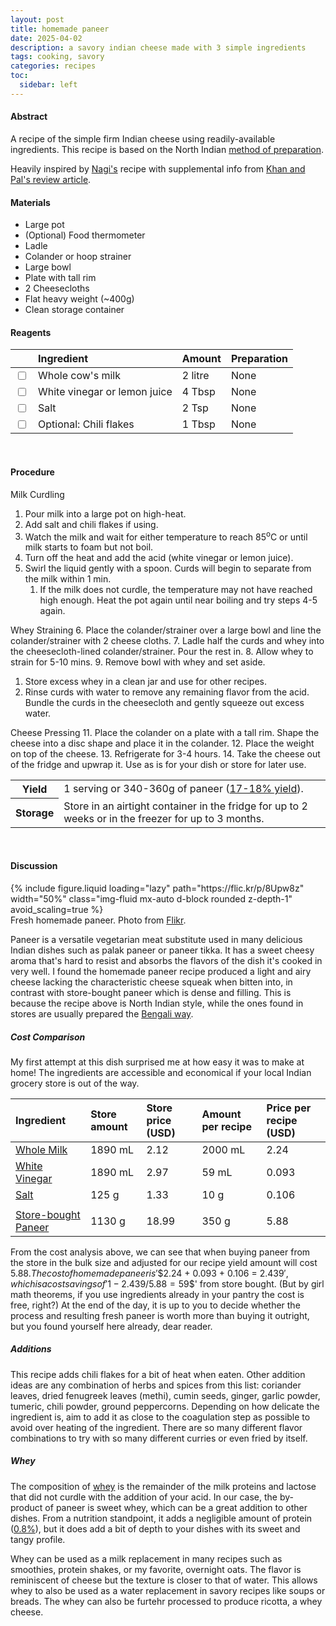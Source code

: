 ```yaml
---
layout: post
title: homemade paneer
date: 2025-04-02
description: a savory indian cheese made with 3 simple ingredients
tags: cooking, savory
categories: recipes
toc: 
  sidebar: left
---
```


#### Abstract

A recipe of the simple firm Indian cheese using readily-available ingredients. This recipe is based on the North Indian [method of preparation](https://en.wikipedia.org/wiki/Paneer).

Heavily inspired by [Nagi's](https://www.recipetineats.com/how-to-make-paneer-fresh-indian-cheese/) recipe with supplemental info from [Khan and Pal's review article](https://pmc.ncbi.nlm.nih.gov/articles/PMC3551056/pdf/13197_2011_Article_247.pdf).

#### Materials

- Large pot
- (Optional) Food thermometer
- Ladle
- Colander or hoop strainer
- Large bowl
- Plate with tall rim
- 2 Cheesecloths
- Flat heavy weight (~400g)
- Clean storage container

#### Reagents

||Ingredient|Amount|Preparation|
|:---|:---|:---|:---|
|<input type="checkbox">|Whole cow's milk|2 litre|None|
|<input type="checkbox">|White vinegar or lemon juice|4 Tbsp|None|
|<input type="checkbox">|Salt|2 Tsp|None|
|<input type="checkbox">|Optional: Chili flakes|1 Tbsp|None|

<br>

#### Procedure

Milk Curdling
1. Pour milk into a large pot on high-heat.
2. Add salt and chili flakes if using.
3. Watch the milk and wait for either temperature to reach 85<sup>o</sup>C or until milk starts to foam but not boil.
4. Turn off the heat and add the acid (white vinegar or lemon juice). 
5. Swirl the liquid gently with a spoon. Curds will begin to separate from the milk within 1 min.
   1. If the milk does not curdle, the temperature may not have reached high enough. Heat the pot again until near boiling and try steps 4-5 again.

Whey Straining
6. Place the colander/strainer over a large bowl and line the colander/strainer with 2 cheese cloths.
7. Ladle half the curds and whey into the cheesecloth-lined colander/strainer. Pour the rest in.
8. Allow whey to strain for 5-10 mins.
9. Remove bowl with whey and set aside.
   1.  Store excess whey in a clean jar and use for other recipes.
10. Rinse curds with water to remove any remaining flavor from the acid. Bundle the curds in the cheesecloth and gently squeeze out excess water.

Cheese Pressing
11. Place the colander on a plate with a tall rim. Shape the cheese into a disc shape and place it in the colander.
12. Place the weight on top of the cheese.
13. Refrigerate for 3-4 hours.
14. Take the cheese out of the fridge and upwrap it. Use as is for your dish or store for later use.

   
<table>
  <tr>
    <th>Yield</th>
    <td>1 serving or 340-360g of paneer (<a href="https://pmc.ncbi.nlm.nih.gov/articles/PMC3551056/pdf/13197_2011_Article_247.pdf">17-18% yield</a>).</td>
  </tr>
  <tr>
    <th>Storage</th>
    <td>Store in an airtight container in the fridge for up to 2 weeks or in the freezer for up to 3 months.</td>
  </tr>
</table><br>


#### Discussion

<div class="row mt-3">
    <div class="col-sm mt-3 mt-md-0">
        {% include figure.liquid 
        loading="lazy" 
        path="https://flic.kr/p/8Upw8z" 
        width="50%" 
        class="img-fluid mx-auto d-block rounded z-depth-1" 
        avoid_scaling=true %}
    </div>
</div>
<div class="caption">
    Fresh homemade paneer. Photo from <a href="https://www.flickr.com/photos/85934826@N00/5187544103">Flikr</a>.
</div>

Paneer is a versatile vegetarian meat substitute used in many delicious Indian dishes such as palak paneer or paneer tikka. It has a sweet cheesy aroma that's hard to resist and absorbs the flavors of the dish it's cooked in very well. I found the homemade paneer recipe produced a light and airy cheese lacking the characteristic cheese squeak when bitten into, in contrast with store-bought paneer which is dense and filling. This is because the recipe above is North Indian style, while the ones found in stores are usually prepared the [Bengali way](https://en.wikipedia.org/wiki/Paneer).

##### Cost Comparison

My first attempt at this dish surprised me at how easy it was to make at home! The ingredients are accessible and economical if your local Indian grocery store is out of the way.

|Ingredient|Store amount|Store price (USD)|Amount per recipe|Price per recipe (USD)|
|:---|:---|:---|:---|:---|
|[Whole Milk](https://www.walmart.com/ip/Great-Value-Milk-Whole-Vitamin-D-Half-Gallon-Plastic-Jug/)|1890 mL|2.12|2000 mL|2.24|
|[White Vinegar](https://www.walmart.com/ip/Great-Value-Distilled-White-Vinegar-64-fl-oz/)|1890 mL|2.97|59 mL|0.093|
|[Salt](https://www.walmart.com/ip/Morton-Sea-Salt-Fine-4-4-Ounce/)|125 g|1.33|10 g|0.106|
||||||
|[Store-bought Paneer](https://spiceboxgrocery.com/products/gopi-paneer)|1130 g|18.99|350 g|5.88|

From the cost analysis above, we can see that when buying paneer from the store in the bulk size and adjusted for our recipe yield amount will cost $5.88. The cost of homemade paneer is '$$2.24 + 0.093 + 0.106 = $2.439$$', which is a cost savings of '$$1 - 2.439 / 5.88 = 59%$$' from store bought. (But by girl math theorems, if you use ingredients already in your pantry the cost is free, right?) At the end of the day, it is up to you to decide whether the process and resulting fresh paneer is worth more than buying it outright, but you found yourself here already, dear reader.

##### Additions

This recipe adds chili flakes for a bit of heat when eaten. Other addition ideas are any combination of herbs and spices from this list: coriander leaves, dried fenugreek leaves (methi), cumin seeds, ginger, garlic powder, tumeric, chili powder, ground peppercorns. Depending on how delicate the ingredient is, aim to add it as close to the coagulation step as possible to avoid over heating of the ingredient. There are so many different flavor combinations to try with so many different curries or even fried by itself.

##### Whey

The composition of [whey](https://en.wikipedia.org/wiki/Whey) is the remainder of the milk proteins and lactose that did not curdle with the addition of your acid. In our case, the by-product of paneer is sweet whey, which can be a great addition to other dishes. From a nutrition standpoint, it adds a negligible amount of protein ([0.8%](https://en.wikipedia.org/wiki/Whey#Composition)), but it does add a bit of depth to your dishes with its sweet and tangy profile. 

Whey can be used as a milk replacement in many recipes such as smoothies, protein shakes, or my favorite, overnight oats. The flavor is reminiscent of cheese but the texture is closer to that of water. This allows whey to also be used as a water replacement in savory recipes like soups or breads. The whey can also be furtehr processed to produce ricotta, a whey cheese.